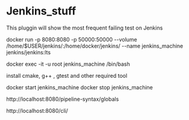 # Jenkins_stuff
This pluggin will show the most frequent failing test on Jenkins 

docker run -p 8080:8080 -p 50000:50000 --volume /home/$USER/jenkins/:/home/docker/jenkins/  --name jenkins_machine jenkins/jenkins:lts

docker exec -it  -u root jenkins_machine /bin/bash

install cmake, g++ , gtest and other required tool

docker start jenkins_machine
docker stop jenkins_machine



http://localhost:8080/pipeline-syntax/globals

http://localhost:8080/cli/

